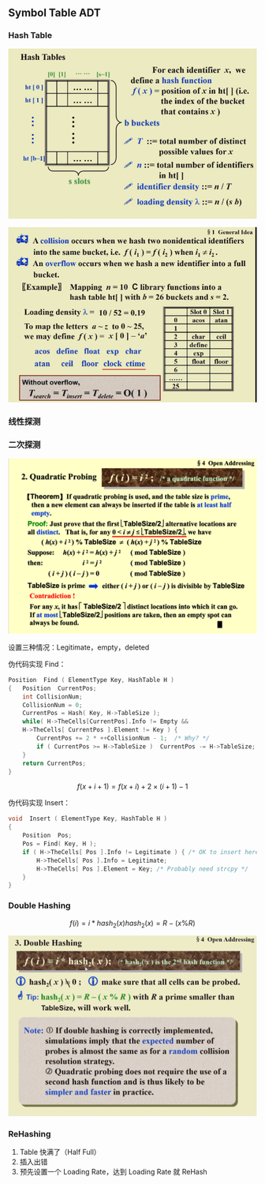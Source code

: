 ## Symbol Table ADT

### Hash Table

![](../../assets/FDS/fdshashtable.png)

![](../../assets/FDS/fdshasinggerneralidea.png)

### 线性探测

### 二次探测

![](../../assets/FDS/fdsquadraticfunction.png)

设置三种情况：Legitimate，empty，deleted

伪代码实现 Find：

```cpp
Position  Find ( ElementType Key, HashTable H ) 
{   Position  CurrentPos; 
    int CollisionNum; 
    CollisionNum = 0; 
    CurrentPos = Hash( Key, H->TableSize ); 
    while( H->TheCells[CurrentPos].Info != Empty && 
	H->TheCells[ CurrentPos ].Element != Key ) { 
		CurrentPos += 2 * ++CollisionNum - 1;  /* Why? */
		if ( CurrentPos >= H->TableSize )  CurrentPos -= H->TableSize; 
    } 
    return CurrentPos; 
} 

```

$$
f(x+i+1) = f(x+i) + 2\times (i+1) - 1
$$

伪代码实现 Insert：

```cpp
void  Insert ( ElementType Key, HashTable H ) 
{ 
    Position  Pos; 
    Pos = Find( Key, H ); 
    if ( H->TheCells[ Pos ].Info != Legitimate ) { /* OK to insert here */ 
		H->TheCells[ Pos ].Info = Legitimate; 
		H->TheCells[ Pos ].Element = Key; /* Probably need strcpy */ 
    } 
} 

```

### Double Hashing

$$
f(i) = i * hash_2(x)
hash_2(x) = R-(x\% R)
$$

![](../../../fdsdoublehashing.png)

### ReHashing

1. Table 快满了（Half Full）
2. 插入出错
3. 预先设置一个 Loading Rate，达到 Loading Rate 就 ReHash